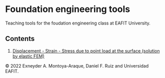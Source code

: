 # Foundation engineering tools

Teaching tools for the foudation engineering class at EAFIT University.

## Contents

1. [Displacement - Strain - Stress due to point load at the surface (solution by elastic FEM)](./notebooks/point_load.ipynb)

© 2022 Exneyder A. Montoya-Araque, Daniel F. Ruiz and Universidad EAFIT.
